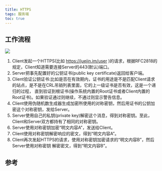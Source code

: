 ```yaml
---
title: HTTPS
tags: 服务端
toc: true
---
```



## 工作流程

![](./https_1.png)

1. Client发起一个HTTPS(比如 https://juejin.im/user )的请求，根据RFC2818的规定，Client知道需要连接Server的443(默认)端口。
2. Server把事先配置好的公钥证书(public key certificate)返回给客户端。
3. Client验证公钥证书:比如是否在有效期内，证书的用途是不是匹配Client请求的站点，是不是在CRL吊销列表里面，它的上一级证书是否有效，这是一个递归的过程，
   直到验证到根证书(操作系统内置的Root证书或者Client内置的Root证书)。如果验证通过则继续，不通过则显示警告信息。
4. Client使用伪随机数生成器生成加密所使用的对称密钥，然后用证书的公钥加密这个对称密钥，发给Server。
5. Server使用自己的私钥(private key)解密这个消息，得到对称密钥。至此，Client和Server双方都持有了相同的对称密钥。
6. Server使用对称密钥加密“明文内容A”，发送给Client。
7. Client使用对称密钥解密响应的密文，得到“明文内容A”。
8. Client再次发起HTTPS的请求，使用对称密钥加密请求的“明文内容B”，然后Server使用对称密钥 解密密文，得到“明文内容B”。


## 参考


